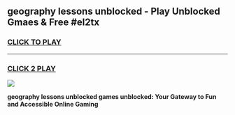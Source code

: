 
## geography lessons unblocked - Play Unblocked Gmaes & Free #el2tx
<h3>
<a href="https://news.freeplayer.one?title=geography_lessons_unblocked&ref=24F">CLICK TO PLAY</a></h3>
<hr>

<h3>
<a href="https://news.freeplayer.one?title=geography_lessons_unblocked&ref=24F">CLICK 2 PLAY</a>
  
</h3>

<a href="https://news.freeplayer.one?title=geography_lessons_unblocked&ref=24F/"><img src="https://clearcache.store/games.png"></a>


**geography lessons unblocked games unblocked: Your Gateway to Fun and Accessible Online Gaming**
